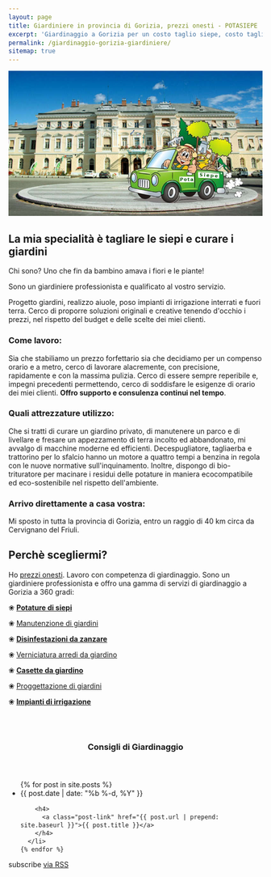 ```yaml
---
layout: page
title: Giardiniere in provincia di Gorizia, prezzi onesti - POTASIEPE
excerpt: 'Giardinaggio a Gorizia per un costo taglio siepe, costo taglio erba, e ogni altra manutenzione del giardino e del verde: Giardiniere Professionista low cost!'
permalink: /giardinaggio-gorizia-giardiniere/
sitemap: true
---
```

<img src="/img/gorizia.jpg" alt="Giardinaggio Gorizia, Giardiniere Gorizia" title="Giardinaggio Gorizia, Giardiniere Gorizia per taglio siepe low cost e tutti i lavori di giardinaggio di cui hai bisogno">

## La mia specialità è tagliare le siepi e curare i giardini
Chi sono? Uno che fin da bambino amava i fiori e le piante!

Sono un giardiniere professionista e qualificato al vostro servizio.

Progetto giardini, realizzo aiuole, poso impianti di irrigazione interrati e fuori terra. Cerco di proporre soluzioni originali e creative tenendo d'occhio i prezzi, nel rispetto del budget e delle scelte dei miei clienti.

### Come lavoro:
Sia che stabiliamo un prezzo forfettario sia che decidiamo per un compenso orario e a metro, cerco di lavorare alacremente, con precisione, rapidamente e con la massima pulizia.
Cerco di essere sempre reperibile e, impegni precedenti permettendo, cerco di soddisfare le esigenze di orario dei miei clienti. **Offro supporto e consulenza continui nel tempo**.

### Quali attrezzature utilizzo:
Che si tratti di curare un giardino privato, di manutenere un parco e di livellare e fresare un appezzamento di terra incolto ed abbandonato, mi avvalgo di macchine moderne ed efficienti. Decespugliatore, tagliaerba e trattorino per lo sfalcio hanno un motore a quattro tempi a benzina in regola con le nuove normative sull'inquinamento. Inoltre, dispongo di bio-trituratore per macinare i residui delle potature in maniera ecocompatibile ed eco-sostenibile nel rispetto dell'ambiente.

### Arrivo direttamente a casa vostra:
 Mi sposto in tutta la provincia di Gorizia, entro un raggio di 40 km circa da Cervignano del Friuli.


## Perchè scegliermi?
Ho <a href="/prezzi/" title="scopri Prezzi Giardiniere, Costo Taglio Siepe Gorizia">prezzi onesti</a>.
Lavoro con competenza di giardinaggio. Sono un giardiniere professionista e offro una gamma di
servizi di giardinaggio a Gorizia a 360 gradi:

<div class="page-content">
  <p>&#10048; <a href="/servizi-di-giardinaggio/potature-di-siepi" title="Potature di siepi"><b>Potature di siepi</b> </a>  </p>
  <p>&#10048; <a href="/servizi-di-giardinaggio/manutenzione-di-giardini-e-terrazze" title="Manutenzione di giardini e terrazze">Manutenzione di giardini</a>  </p>
  <p>&#10048; <a href="/servizi-di-giardinaggio/disinfestazioni" title="Disinfestazioni da zanzare e altri insetti"><b>Disinfestazioni da zanzare</b></a>  </p>
  <p>&#10048; <a href="/servizi-di-giardinaggio/verniciatura-arredi-da-giardino" title="Verniciatura arredi da giardino">Verniciatura arredi da giardino</a>  </p>
  <p>&#10048; <a href="/shop-online/casette-da-giardino" title=""> <b>Casette da giardino</b> </a></p>
  <p>&#10048; <a href="/servizi-di-giardinaggio/progettazione-di-giardini" title="Proggettazione di aiuole e di giardini">Proggettazione di giardini</a>  </p>
  <p>&#10048; <a href="/servizi-di-giardinaggio/impianti-di-irrigazione" title="Impianti di irrigazione"><b>Impianti di irrigazione</b> </a> </p>
</div>
<br/><br/>
<section>
<div class="comuni">
  <header>
  <h3>Consigli di Giardinaggio</h3>
  </header>
  <ul class="post-list">
    {% for post in site.posts %}
      <li>
        <span class="post-meta">{{ post.date | date: "%b %-d, %Y" }}</span>

        <h4>
          <a class="post-link" href="{{ post.url | prepend: site.baseurl }}">{{ post.title }}</a>
        </h4>
      </li>
    {% endfor %}
  </ul>

  <p class="rss-subscribe">subscribe <a href="{{ "/feed.xml" | prepend: site.baseurl }}">via RSS</a></p>

</div>
</section>
